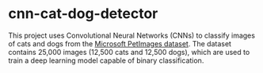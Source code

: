 # cnn-cat-dog-detector
This project uses Convolutional Neural Networks (CNNs) to classify images of cats and dogs from the [Microsoft PetImages dataset](https://www.microsoft.com/en-us/download/details.aspx?id=54765). The dataset contains 25,000 images (12,500 cats and 12,500 dogs), which are used to train a deep learning model capable of binary classification.

